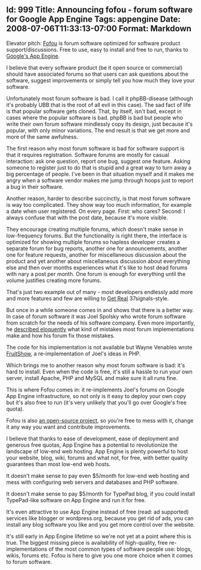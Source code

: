 Id: 999
Title: Announcing fofou - forum software for Google App Engine
Tags: appengine
Date: 2008-07-06T11:33:13-07:00
Format: Markdown
--------------
Elevator pitch: [Fofou](/software/fofou/) is
forum software optimized for software product support/discussions. Free
to use, easy to install and free to run, thanks to [Google's App
Engine](http://code.google.com/appengine).

I believe that every software product (be it open source or commercial)
should have associated forums so that users can ask questions about the
software, suggest improvements or simply tell you how much they love
your software.

Unfortunately most forum software is bad. I call it phpBB-disease
(although it's probably UBB that is the root of all evil in this case).
The sad fact of life is that popular software gets cloned. That, by
itself, isn't bad, except in cases where the popular software is bad.
phpBB is bad but people who write their own forum software mindlessly
copy its design, just because it's popular, with only minor variations.
The end result is that we get more and more of the same awfulness.

The first reason why most forum software is bad for software support is
that it requires registration. Software forums are mostly for casual
interaction: ask one question, report one bug, suggest one feature.
Asking someone to register just to do that is stupid and a great way to
turn away a big percentage of people. I've been in that situation myself
and it makes me angry when a software vendor makes me jump through hoops
just to report a bug in their software.

Another reason, harder to describe succinctly, is that most forum
software is way too complicated. They show way too much information, for
example a date when user registered. On every page. First: who cares?
Second: I always confuse that with the post date, because it's more
visible.

They encourage creating multiple forums, which doesn't make sense in
low-frequency forums. But the functionality is right there, the
interface is optimized for showing multiple forums so hapless developer
creates a separate forum for bug reports, another one for announcements,
another one for feature requests, another for miscellaneous discussion
about the product and yet another about miscellaneous discussion about
everything else and then over months experiences what it's like to host
dead forums with nary a post per month. One forum is enough for
everything until the volume justifies creating more forums.

That's just two example out of many - most developers endlessly add more
and more features and few are willing to [Get
Real](http://gettingreal.37signals.com/toc.php) 37signals-style.

But once in a while someone comes in and shows that there is a better
way. In case of forum software it was Joel Spolsky who wrote forum
software from scratch for the needs of his software company. Even more
importantly, he [described
eloquently](http://www.joelonsoftware.com/articles/BuildingCommunitieswithSo.html)
what kind of mistakes most forum implementations make and how his forum
fix those mistakes.

The code for his implementation is not available but Wayne Venables
wrote [FruitShow](http://sourceforge.net/projects/fruitshow), a
re-implementation of Joel's ideas in PHP.

Which brings me to another reason why most forum software is bad: it's
hard to install. Even when the code is free, it's still a hassle to run
your own server, install Apache, PHP and MySQL and make sure it all runs
fine.

This is where Fofou comes in: it re-implements Joel's forums on Google
App Engine infrastructure, so not only is it easy to deploy your own
copy but it's also free to run (it's very unlikely that you'll go over
Google's free quota).

Fofou is also [an open-source project](http://github.com/kjk/fofou), so
you're free to mess with it, change it any way you want and contribute
improvements.

I believe that thanks to ease of development, ease of deployment and
generous free quotas, App Engine has a potential to revolutionize the
landscape of low-end web hosting. App Engine is plenty powerful to host
your website, blog, wiki, forums and what not, for free, with better
quality guarantees than most low-end web hosts.

It doesn't make sense to pay even $5/month for low-end web hosting and
mess with configuring web servers and databases and PHP software.

It doesn't make sense to pay $5/month for TypePad blog, if you could
install TypePad-like software on App Engine and run it for free.

It's even attractive to use App Engine instead of free (read: ad
supported) services like blogger or wordpress.org, because you get rid
of ads, you can install any blog software you like and you get more
control over the website.

It's still early in App Engine lifetime so we're not yet at a point
where this is true. The biggest missing piece is availability of
high-quality, free re-implementations of the most common types of
software people use: blogs, wikis, forums etc. Fofou is here to give you
one more choice when it comes to forum software.
